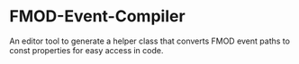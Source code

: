 # FMOD-Event-Compiler
An editor tool to generate a helper class that converts FMOD event paths to const properties for easy access in code.
